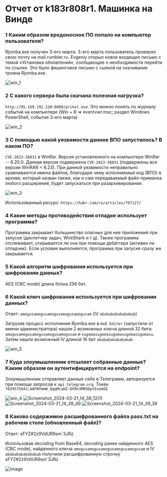 # Отчет от k183r808r1. Машинка на Винде

### 1 Каким образом вредоносное ПО попало на компьютер пользователя?
Rjomba.exe получен 3-его марта. 3-его марта пользователь проверял свою почту на mail.rumbler.ru. Evgeniy открыл новое входящее письмо с темой «Установка обновлений», сообщающее о необходимости перейти по ссылке. Это было фишинговое письмо с сылкой на скачивание трояна Rjomba.exe.

![win_1](https://github.com/shersh-is/nto_k183r808r1/assets/81306107/4938f4aa-416a-41d5-bd1c-49d9210eaa45)

### 2 С какого сервера была скачана полезная нагрузка?
`http://95.169.192.220:8080/prikol.exe`. Это можно понять по журналу событий на компьютере (Win + R => eventvwr.msc; раздел Windows PowerShell, события 3-его марта)

![win_2](https://github.com/shersh-is/nto_k183r808r1/assets/81306107/5b33694c-1e59-45c4-b4f4-32e4e86b795d)

### 3 С помощью какой уязвимости данное ВПО запустилось? В каком ПО?
`CVE-2023-38831` в WinRar. Версия установленного на компьютере WinRar -- 6.20.0. Данная версия подвержена `CVE-2023-38831` (подвержены все версии WinRAR < 6.23). При данной уязвимости неправильно сравниваются имена файлов, благодаря чему исполняемый код (ВПО) в архиве, который назван также, как и сам передаваемый файл-приманка любого расширения, будет запускаться при разархивировании.

![win_3](https://github.com/shersh-is/nto_k183r808r1/assets/81306107/12328967-eca7-4c31-a83d-64510bba10aa)

Использованный ресурс: `https://habr.com/ru/articles/797127/`

### 4 Какие методы противодействия отладке использует программа?
Программа закрывает большинство опасных для нее приложений при запуске (диспетчер задач, WireShark и т д). Также программа отслеживает, открывается ли она при помощи дебаггера (активен ли отладчик). Если условие выполняется, программа при запуске сразу же закрывается.

### 5 Какой алгоритм шифрования используется при шифровании данных?
AES (CBC mode) длина блока 256 бит.

### 6 Какой ключ шифрования используется при шифровании данных?
Ответ: `amogusamogusamogusamogusamogusam` (IV `abababababababab`)

Загрузив процесс исполнения Rjomba.exe в `HxD Editor` (запустили от имени администратора) нашли 2 возможных ключа длиной 32 бита: `amogusamogusamogusamogusamogusam` и `sugomasugomasugomasugomasugomasu`. Затем нашли возможный IV длиной 16 бит `abababababababab`.

![win_5](https://github.com/shersh-is/nto_k183r808r1/assets/81306107/8df506a2-ae52-41a5-9f64-718a231de538)

### 7 Куда злоумышленник отсылает собранные данные? Каким образом он аутентифицируется на endpoint?
Злоумышленник отправляет данные себе в Телеграмм, авторизуется при помощи запросов к `api.telegram.org`. Токен `7029575943:AAFNYmmW_QqqMcaHZ-DFRn3M05DptExeAGE`

![win_4](https://github.com/shersh-is/nto_k183r808r1/assets/81306107/6d9aa3b1-59cb-4490-9e21-cfae9f5304e6)
![Screenshot_2024-03-21_14_38_12(1)](https://github.com/shersh-is/nto_k183r808r1/assets/81306107/9ad09c4f-820c-46c6-8fde-03f7a6853446)
![Screenshot_2024-03-21_14_38_49](https://github.com/shersh-is/nto_k183r808r1/assets/81306107/a13225eb-1e97-4786-a05d-04c65329b5f1)
![Screenshot_2024-03-21_14_39_38](https://github.com/shersh-is/nto_k183r808r1/assets/81306107/96d0c06e-8127-40f6-ae2e-734553144f5d)

### 8 Каково содержимое расшифрованного файла pass.txt на рабочем столе (обновленный файл)?
Ответ: sFYZ#2z9VdUR9sm`3JRz

Использовав decoding from Base64, decoding ранее найденного AES (CBC mode), найденного ключа `amogusamogusamogusamogusamogusam` и IV `abababababababab` получили расшифрованную строчку sFYZ#2z9VdUR9sm`3JRz

![image](https://github.com/shersh-is/nto_k183r808r1/assets/81306107/eee9b46f-d058-4fa8-a6fe-1c1d89b700e7)
